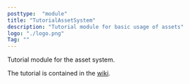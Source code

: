 ```yaml
---
posttype:  "module"  
title: "TutorialAssetSystem"
description: "Tutorial module for basic usage of assets"
logo: "./logo.png"
Tag: ""
---
```

Tutorial module for the asset system.

The tutorial is contained in the [wiki](https://github.com/Terasology/TutorialAssetSystem/wiki).